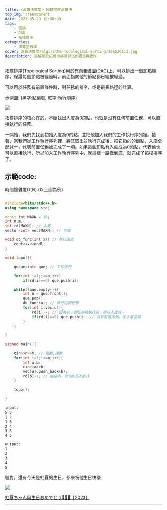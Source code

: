 ```yaml
---
title: <演算法教學> 拓樸排序演算法
top_img: transparent
date: 2023-05-29 10:00:00
tags:
    - 圖論
    - DAG
    - 拓樸排序
categories:
    - 演算法教學
cover: 演算法教學/algorithm-Topological-Sorting/108530112.jpg
description: 講解關於拓樸排序演算法的概念與實作
---
```


拓樸排序(Topological Sorting)用於[有向無環圖(DAG)](https://zh.wikipedia.org/zh-tw/%E6%9C%89%E5%90%91%E6%97%A0%E7%8E%AF%E5%9B%BE)上，可以排出一個節點順序，保證每個節點被經過時，前面指向他的節點都已經被經過。

可以用於任務有前置條件時，對任務的排序，或是最長路徑的計算。

示例圖:
(黑字:點編號, 紅字:執行順序)

![](/演算法教學/algorithm-Topological-Sorting/task_sort.PNG)


拓樸排序的核心在於，不斷找出入度為0的點，也就是沒有任何前置任務，可以直接執行的任務。

一開始，我們先找到初始入度為0的點，並把他加入我們的工作執行序列裡。接著，當我們從工作執行序列裡，將其取出並執行完成後，把它指向的節點，入度全部減一，代表前置任務被完成了一項。如果這些節點有入度成為0的點，代表他也可以直接執行，所以加入工作執行序列中，就這樣一路做到底，就完成了拓樸排序了。

## 示範code:
時間複雜度$O(N)$
(以上圖為例)
```c++

#include<bits/stdc++.h>
using namespace std;

const int MAXN = 10;
int n,m;
int rd[MAXN]; // 入度
vector<int> vec[MAXN]; // 存圖

void do_func(int x){ // 執行函式
	cout<<x<<endl;
}

void topo(){

	queue<int> que; // 工作序列

	for(int i=1;i<=n;i++)
		if(rd[i]==0) que.push(i);

	while(!que.empty()){
		int u = que.front();
		que.pop();
		do_func(u); // 執行這個任務
		for(int i:vec[u]){
			rd[i]--; // 因為前一個任務被執行完，所以入度減一
			if(rd[i]==0) que.push(i); // 沒有前置序列，加入最長路
		}
	}

}

signed main(){

	cin>>n>>m; // 點數,邊數
	for(int i=1;i<=m;i++){
		int a,b;
		cin>>a>>b;
		vec[a].push_back(b);
		rd[b]++; // 被指向，所以b的入度+1
	}

	topo();

}


```

```bash
input:
5 5
1 2
1 3
2 4
3 5
4 5
```

```bash
output:
1
2
3
4
5
```

喔對，還有今天是虹夏的生日，都來祝他生日快樂

![](/演算法教學/algorithm-Topological-Sorting/108530112.jpg)

[虹夏ちゃん誕生日おめでとう🎉🎉🎉【2023】](https://www.pixiv.net/artworks/108530112)

---